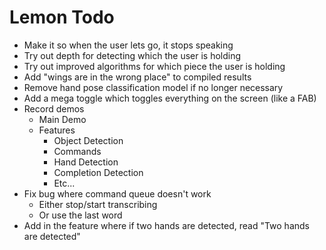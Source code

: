 # Lemon Todo

* Make it so when the user lets go, it stops speaking
* Try out depth for detecting which the user is holding
* Try out improved algorithms for which piece the user is holding
* Add "wings are in the wrong place" to compiled results
* Remove hand pose classification model if no longer necessary
* Add a mega toggle which toggles everything on the screen (like a FAB)
* Record demos
    * Main Demo
    * Features
        * Object Detection
        * Commands
        * Hand Detection
        * Completion Detection
        * Etc...
* Fix bug where command queue doesn't work
    * Either stop/start transcribing
    * Or use the last word
* Add in the feature where if two hands are detected, read "Two hands are detected"
